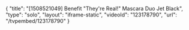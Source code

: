 {
    "title": "[1508521049] Benefit \"They're Real!\" Mascara Duo  Jet Black",
    "type": "solo",
    "layout": "iframe-static",
    "videoId": "123178790",
    "url": "\/tvpembed\/123178790"
}